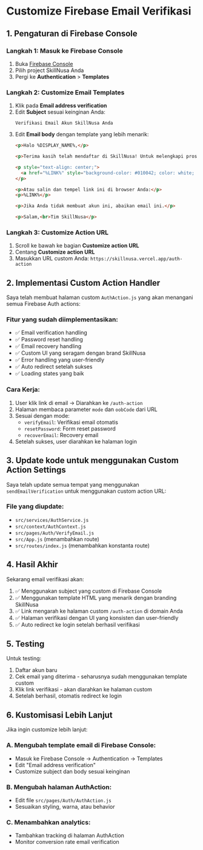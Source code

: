 # Customize Firebase Email Verifikasi

## 1. Pengaturan di Firebase Console

### Langkah 1: Masuk ke Firebase Console
1. Buka [Firebase Console](https://console.firebase.google.com/)
2. Pilih project SkillNusa Anda
3. Pergi ke **Authentication** > **Templates**

### Langkah 2: Customize Email Templates
1. Klik pada **Email address verification**
2. Edit **Subject** sesuai keinginan Anda:
   ```
   Verifikasi Email Akun SkillNusa Anda
   ```
3. Edit **Email body** dengan template yang lebih menarik:
   ```html
   <p>Halo %DISPLAY_NAME%,</p>
   
   <p>Terima kasih telah mendaftar di SkillNusa! Untuk melengkapi proses pendaftaran, silakan verifikasi alamat email Anda dengan mengklik tombol di bawah ini:</p>
   
   <p style="text-align: center;">
     <a href="%LINK%" style="background-color: #010042; color: white; padding: 12px 24px; text-decoration: none; border-radius: 6px; display: inline-block; font-weight: bold;">Verifikasi Email Saya</a>
   </p>
   
   <p>Atau salin dan tempel link ini di browser Anda:</p>
   <p>%LINK%</p>
   
   <p>Jika Anda tidak membuat akun ini, abaikan email ini.</p>
   
   <p>Salam,<br>Tim SkillNusa</p>
   ```

### Langkah 3: Customize Action URL
1. Scroll ke bawah ke bagian **Customize action URL**
2. Centang **Customize action URL**
3. Masukkan URL custom Anda: `https://skillnusa.vercel.app/auth-action`

## 2. Implementasi Custom Action Handler

Saya telah membuat halaman custom `AuthAction.js` yang akan menangani semua Firebase Auth actions:

### Fitur yang sudah diimplementasikan:
- ✅ Email verification handling
- ✅ Password reset handling  
- ✅ Email recovery handling
- ✅ Custom UI yang seragam dengan brand SkillNusa
- ✅ Error handling yang user-friendly
- ✅ Auto redirect setelah sukses
- ✅ Loading states yang baik

### Cara Kerja:
1. User klik link di email → Diarahkan ke `/auth-action`
2. Halaman membaca parameter `mode` dan `oobCode` dari URL
3. Sesuai dengan mode:
   - `verifyEmail`: Verifikasi email otomatis
   - `resetPassword`: Form reset password
   - `recoverEmail`: Recovery email
4. Setelah sukses, user diarahkan ke halaman login

## 3. Update kode untuk menggunakan Custom Action Settings

Saya telah update semua tempat yang menggunakan `sendEmailVerification` untuk menggunakan custom action URL:

### File yang diupdate:
- `src/services/AuthService.js`
- `src/context/AuthContext.js` 
- `src/pages/Auth/VerifyEmail.js`
- `src/App.js` (menambahkan route)
- `src/routes/index.js` (menambahkan konstanta route)

## 4. Hasil Akhir

Sekarang email verifikasi akan:
1. ✅ Menggunakan subject yang custom di Firebase Console 
2. ✅ Menggunakan template HTML yang menarik dengan branding SkillNusa
3. ✅ Link mengarah ke halaman custom `/auth-action` di domain Anda
4. ✅ Halaman verifikasi dengan UI yang konsisten dan user-friendly
5. ✅ Auto redirect ke login setelah berhasil verifikasi

## 5. Testing

Untuk testing:
1. Daftar akun baru
2. Cek email yang diterima - seharusnya sudah menggunakan template custom
3. Klik link verifikasi - akan diarahkan ke halaman custom
4. Setelah berhasil, otomatis redirect ke login

## 6. Kustomisasi Lebih Lanjut

Jika ingin customize lebih lanjut:

### A. Mengubah template email di Firebase Console:
- Masuk ke Firebase Console → Authentication → Templates
- Edit "Email address verification"
- Customize subject dan body sesuai keinginan

### B. Mengubah halaman AuthAction:
- Edit file `src/pages/Auth/AuthAction.js`
- Sesuaikan styling, warna, atau behavior

### C. Menambahkan analytics:
- Tambahkan tracking di halaman AuthAction
- Monitor conversion rate email verification 